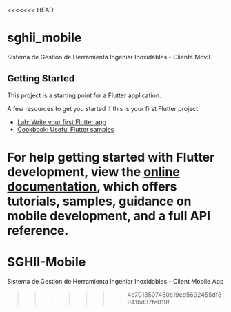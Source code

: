 <<<<<<< HEAD
# sghii_mobile

Sistema de Gestión de Herramienta Ingeniar Inoxidables - Cliente Movil

## Getting Started

This project is a starting point for a Flutter application.

A few resources to get you started if this is your first Flutter project:

- [Lab: Write your first Flutter app](https://docs.flutter.dev/get-started/codelab)
- [Cookbook: Useful Flutter samples](https://docs.flutter.dev/cookbook)

For help getting started with Flutter development, view the
[online documentation](https://docs.flutter.dev/), which offers tutorials,
samples, guidance on mobile development, and a full API reference.
=======
# SGHII-Mobile
Sistema de Gestion de Herramienta Ingeniar Inoxidables - Client Mobile App
>>>>>>> 4c7013507450c19ed5692455df8941bd37fe019f
